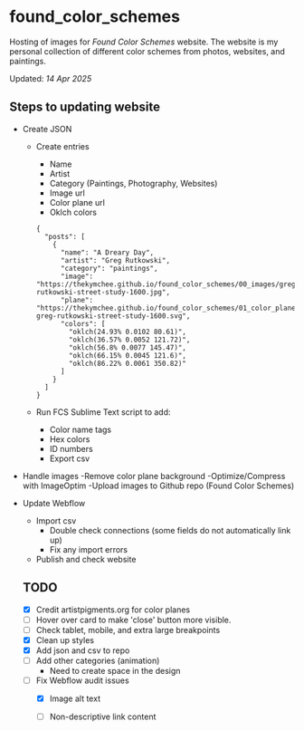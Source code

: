 # found_color_schemes

Hosting of images for *Found Color Schemes* website. The website is my personal collection of different color schemes from photos, websites, and paintings.

Updated: *14 Apr 2025*

## Steps to updating website

- Create JSON
	- Create entries
		- Name
		- Artist
		- Category (Paintings, Photography, Websites)
		- Image url
		- Color plane url
		- Oklch colors

		```
		{
		  "posts": [
		    {
		      "name": "A Dreary Day",
		      "artist": "Greg Rutkowski",
		      "category": "paintings",
		      "image": "https://thekymchee.github.io/found_color_schemes/00_images/greg-rutkowski-street-study-1600.jpg",
		      "plane": "https://thekymchee.github.io/found_color_schemes/01_color_planes/color_plane-greg-rutkowski-street-study-1600.svg",
		      "colors": [
		        "oklch(24.93% 0.0102 80.61)",
		        "oklch(36.57% 0.0052 121.72)",
		        "oklch(56.8% 0.0077 145.47)",
		        "oklch(66.15% 0.0045 121.6)",
		        "oklch(86.22% 0.0061 350.82)"
		      ]
		  	}
 		  ]
 		}

		```

	- Run FCS Sublime Text script to add:
		- Color name tags
		- Hex colors
		- ID numbers
		- Export csv

- Handle images
	-Remove color plane background
	-Optimize/Compress with ImageOptim
	-Upload images to Github repo (Found Color Schemes)

- Update Webflow
	- Import csv
		- Double check connections (some fields do not automatically link up)
		- Fix any import errors
	- Publish and check website


	## TODO

	- [x] Credit artistpigments.org for color planes
	- [ ] Hover over card to make 'close' button more visible.
	- [ ] Check tablet, mobile, and extra large breakpoints
	- [x] Clean up styles
	- [x] Add json and csv to repo
	- [ ] Add other categories (animation)
		- Need to create space in the design
	- [ ] Fix Webflow audit issues
		- [x] Image alt text
		- [ ] Non-descriptive link content



